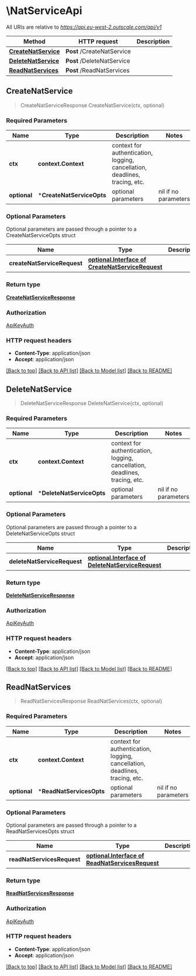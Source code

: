 # \NatServiceApi

All URIs are relative to *https://api.eu-west-2.outscale.com/api/v1*

Method | HTTP request | Description
------------- | ------------- | -------------
[**CreateNatService**](NatServiceApi.md#CreateNatService) | **Post** /CreateNatService | 
[**DeleteNatService**](NatServiceApi.md#DeleteNatService) | **Post** /DeleteNatService | 
[**ReadNatServices**](NatServiceApi.md#ReadNatServices) | **Post** /ReadNatServices | 



## CreateNatService

> CreateNatServiceResponse CreateNatService(ctx, optional)



### Required Parameters


Name | Type | Description  | Notes
------------- | ------------- | ------------- | -------------
**ctx** | **context.Context** | context for authentication, logging, cancellation, deadlines, tracing, etc.
 **optional** | ***CreateNatServiceOpts** | optional parameters | nil if no parameters

### Optional Parameters

Optional parameters are passed through a pointer to a CreateNatServiceOpts struct


Name | Type | Description  | Notes
------------- | ------------- | ------------- | -------------
 **createNatServiceRequest** | [**optional.Interface of CreateNatServiceRequest**](CreateNatServiceRequest.md)|  | 

### Return type

[**CreateNatServiceResponse**](CreateNatServiceResponse.md)

### Authorization

[ApiKeyAuth](../README.md#ApiKeyAuth)

### HTTP request headers

- **Content-Type**: application/json
- **Accept**: application/json

[[Back to top]](#) [[Back to API list]](../README.md#documentation-for-api-endpoints)
[[Back to Model list]](../README.md#documentation-for-models)
[[Back to README]](../README.md)


## DeleteNatService

> DeleteNatServiceResponse DeleteNatService(ctx, optional)



### Required Parameters


Name | Type | Description  | Notes
------------- | ------------- | ------------- | -------------
**ctx** | **context.Context** | context for authentication, logging, cancellation, deadlines, tracing, etc.
 **optional** | ***DeleteNatServiceOpts** | optional parameters | nil if no parameters

### Optional Parameters

Optional parameters are passed through a pointer to a DeleteNatServiceOpts struct


Name | Type | Description  | Notes
------------- | ------------- | ------------- | -------------
 **deleteNatServiceRequest** | [**optional.Interface of DeleteNatServiceRequest**](DeleteNatServiceRequest.md)|  | 

### Return type

[**DeleteNatServiceResponse**](DeleteNatServiceResponse.md)

### Authorization

[ApiKeyAuth](../README.md#ApiKeyAuth)

### HTTP request headers

- **Content-Type**: application/json
- **Accept**: application/json

[[Back to top]](#) [[Back to API list]](../README.md#documentation-for-api-endpoints)
[[Back to Model list]](../README.md#documentation-for-models)
[[Back to README]](../README.md)


## ReadNatServices

> ReadNatServicesResponse ReadNatServices(ctx, optional)



### Required Parameters


Name | Type | Description  | Notes
------------- | ------------- | ------------- | -------------
**ctx** | **context.Context** | context for authentication, logging, cancellation, deadlines, tracing, etc.
 **optional** | ***ReadNatServicesOpts** | optional parameters | nil if no parameters

### Optional Parameters

Optional parameters are passed through a pointer to a ReadNatServicesOpts struct


Name | Type | Description  | Notes
------------- | ------------- | ------------- | -------------
 **readNatServicesRequest** | [**optional.Interface of ReadNatServicesRequest**](ReadNatServicesRequest.md)|  | 

### Return type

[**ReadNatServicesResponse**](ReadNatServicesResponse.md)

### Authorization

[ApiKeyAuth](../README.md#ApiKeyAuth)

### HTTP request headers

- **Content-Type**: application/json
- **Accept**: application/json

[[Back to top]](#) [[Back to API list]](../README.md#documentation-for-api-endpoints)
[[Back to Model list]](../README.md#documentation-for-models)
[[Back to README]](../README.md)


